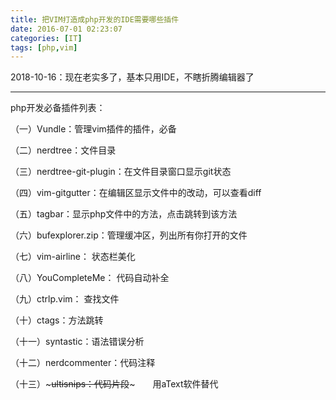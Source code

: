 ```yaml
---
title: 把VIM打造成php开发的IDE需要哪些插件
date: 2016-07-01 02:23:07
categories: [IT]
tags: [php,vim]
---
```


2018-10-16：现在老实多了，基本只用IDE，不瞎折腾编辑器了

---



php开发必备插件列表：

（一）Vundle：管理vim插件的插件，必备

（二）nerdtree：文件目录

（三）nerdtree-git-plugin：在文件目录窗口显示git状态

（四）vim-gitgutter：在编辑区显示文件中的改动，可以查看diff

（五）tagbar：显示php文件中的方法，点击跳转到该方法

（六）bufexplorer.zip：管理缓冲区，列出所有你打开的文件

（七）vim-airline： 状态栏美化

（八）YouCompleteMe： 代码自动补全

（九）ctrlp.vim： 查找文件

（十）ctags：方法跳转

（十一）syntastic：语法错误分析

（十二）nerdcommenter：代码注释

（十三）~~~ultisnips：代码片段~~~　　用aText软件替代
